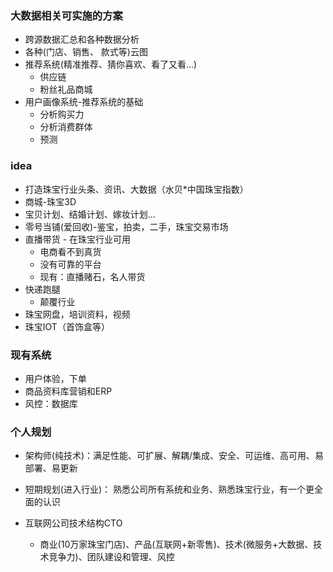 
### 大数据相关可实施的方案
- 跨源数据汇总和各种数据分析
- 各种(门店、销售、 款式等)云图
- 推荐系统(精准推荐、猜你喜欢、看了又看...)
    - 供应链
    - 粉丝礼品商城
- 用户画像系统-推荐系统的基础
    - 分析购买力
    - 分析消费群体
    - 预测

### idea
- 打造珠宝行业头条、资讯、大数据（水贝*中国珠宝指数）
- 商城-珠宝3D
- 宝贝计划、结婚计划、嫁妆计划...
- 零号当铺(爱回收)-鉴宝，拍卖，二手，珠宝交易市场
- 直播带货 - 在珠宝行业可用
    - 电商看不到真货
    - 没有可靠的平台
    - 现有：直播赌石，名人带货
- 快递跑腿
    - 颠覆行业
- 珠宝网盘，培训资料，视频
- 珠宝IOT（首饰盒等）

### 现有系统
- 用户体验，下单
- 商品资料库营销和ERP
- 风控：数据库

### 个人规划
- 架构师(纯技术)：满足性能、可扩展、解耦/集成、安全、可运维、高可用、易部署、易更新

- 短期规划(进入行业)： 熟悉公司所有系统和业务、熟悉珠宝行业，有一个更全面的认识

- 互联网公司技术结构CTO
    - 商业(10万家珠宝门店)、产品(互联网+新零售)、技术(微服务+大数据、技术竞争力)、团队建设和管理、风控
